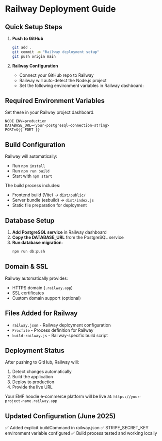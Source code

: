 # Railway Deployment Guide

## Quick Setup Steps

1. **Push to GitHub**
   ```bash
   git add .
   git commit -m "Railway deployment setup"
   git push origin main
   ```

2. **Railway Configuration**
   - Connect your GitHub repo to Railway
   - Railway will auto-detect the Node.js project
   - Set the following environment variables in Railway dashboard:

## Required Environment Variables

Set these in your Railway project dashboard:

```
NODE_ENV=production
DATABASE_URL=<your-postgresql-connection-string>
PORT=${{ PORT }}
```

## Build Configuration

Railway will automatically:
- Run `npm install`
- Run `npm run build` 
- Start with `npm start`

The build process includes:
- Frontend build (Vite) → `dist/public/`
- Server bundle (esbuild) → `dist/index.js`
- Static file preparation for deployment

## Database Setup

1. **Add PostgreSQL service** in Railway dashboard
2. **Copy the DATABASE_URL** from the PostgreSQL service
3. **Run database migration**:
   ```bash
   npm run db:push
   ```

## Domain & SSL

Railway automatically provides:
- HTTPS domain (`.railway.app`)
- SSL certificates
- Custom domain support (optional)

## Files Added for Railway

- `railway.json` - Railway deployment configuration
- `Procfile` - Process definition for Railway
- `build-railway.js` - Railway-specific build script

## Deployment Status

After pushing to GitHub, Railway will:
1. Detect changes automatically
2. Build the application
3. Deploy to production
4. Provide the live URL

Your EMF hoodie e-commerce platform will be live at: `https://your-project-name.railway.app`

## Updated Configuration (June 2025)
✅ Added explicit buildCommand in railway.json
✅ STRIPE_SECRET_KEY environment variable configured
✅ Build process tested and working locally